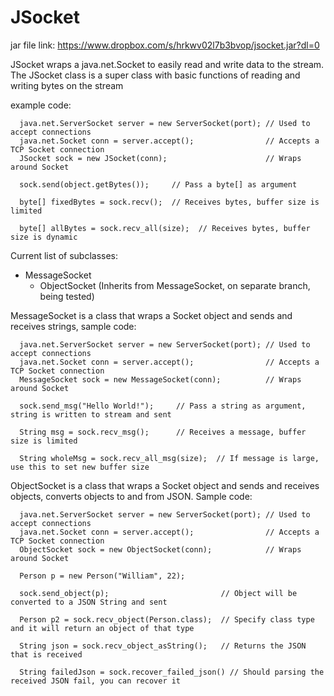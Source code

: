 JSocket
===============

jar file link: https://www.dropbox.com/s/hrkwv02l7b3bvop/jsocket.jar?dl=0

JSocket wraps a java.net.Socket to easily read and write data to the stream.
The JSocket class is a super class with basic functions of reading and writing bytes on the stream

example code:

      java.net.ServerSocket server = new ServerSocket(port); // Used to accept connections
      java.net.Socket conn = server.accept();                // Accepts a TCP Socket connection
      JSocket sock = new JSocket(conn);                      // Wraps around Socket
      
      sock.send(object.getBytes());     // Pass a byte[] as argument
      
      byte[] fixedBytes = sock.recv();  // Receives bytes, buffer size is limited
      
      byte[] allBytes = sock.recv_all(size);  // Receives bytes, buffer size is dynamic

Current list of subclasses:

- MessageSocket
  - ObjectSocket (Inherits from MessageSocket, on separate branch, being tested)
   
MessageSocket is a class that wraps a Socket object and sends and receives strings, sample code:

      java.net.ServerSocket server = new ServerSocket(port); // Used to accept connections
      java.net.Socket conn = server.accept();                // Accepts a TCP Socket connection
      MessageSocket sock = new MessageSocket(conn);          // Wraps around Socket
  
      sock.send_msg("Hello World!");     // Pass a string as argument, string is written to stream and sent
  
      String msg = sock.recv_msg();      // Receives a message, buffer size is limited
  
      String wholeMsg = sock.recv_all_msg(size);  // If message is large, use this to set new buffer size
      
ObjectSocket is a class that wraps a Socket object and sends and receives objects, converts objects to and from JSON.
Sample code:

      java.net.ServerSocket server = new ServerSocket(port); // Used to accept connections
      java.net.Socket conn = server.accept();                // Accepts a TCP Socket connection
      ObjectSocket sock = new ObjectSocket(conn);            // Wraps around Socket
      
      Person p = new Person("William", 22);
      
      sock.send_object(p);                         // Object will be converted to a JSON String and sent
      
      Person p2 = sock.recv_object(Person.class);  // Specify class type and it will return an object of that type
      
      String json = sock.recv_object_asString();   // Returns the JSON that is received
      
      String failedJson = sock.recover_failed_json() // Should parsing the received JSON fail, you can recover it

